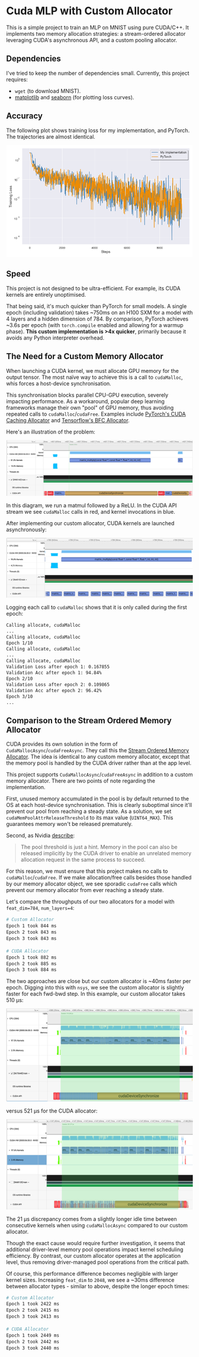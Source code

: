 # Cuda MLP with Custom Allocator

This is a simple project to train an MLP on MNIST using pure CUDA/C++. It implements two memory allocation strategies: a stream-ordered allocator leveraging CUDA's asynchronous API, and a custom pooling allocator.

## Dependencies

I've tried to keep the number of dependencies small. Currently, this project requires:

* `wget` (to download MNIST).
* [matplotlib](https://pypi.org/project/matplotlib/) and [seaborn](https://pypi.org/project/seaborn/) (for plotting loss curves).


## Accuracy

The following plot shows training loss for my implementation, and PyTorch. The trajectories are almost identical.

![](assets/comparison.png)

## Speed

This project is not designed to be ultra-efficient. For example, its CUDA kernels are entirely unoptimised.

That being said, it's much quicker than PyTorch for small models. A single epoch (including validation) takes ~750ms on an H100 SXM for a model with 4 layers and a hidden dimension of 784. By comparison, PyTorch achieves ~3.6s per epoch (with `torch.compile` enabled and allowing for a warmup phase). **This custom implementation is >4x quicker**, primarily because it avoids any Python interpreter overhead.

## The Need for a Custom Memory Allocator

When launching a CUDA kernel, we must allocate GPU memory for the output tensor. The most naïve way to achieve this is a call to `cudaMalloc`, whis forces a host-device synchronisation.

This synchronisation blocks parallel CPU-GPU execution, severely impacting performance. As a workaround, popular deep learning frameworks manage their own "pool" of GPU memory, thus avoiding repeated calls to `cudaMalloc`/`cudaFree`. Examples include [PyTorch's CUDA Caching Allocator](https://zdevito.github.io/2022/08/04/cuda-caching-allocator.html) and [Tensorflow's BFC Allocator](https://github.com/sourcecode369/tensorflow-1/blob/master/tensorflow/core/common_runtime/bfc_allocator.cc).

Here's an illustration of the problem:

![](assets/nsight_image.png)

In this diagram, we run a matmul followed by a ReLU. In the CUDA API stream we see `cudaMalloc` calls in red, and kernel invocations in blue.

After implementing our custom allocator, CUDA kernels are launched asynchronously:

![](assets/nsight_image2.png)

Logging each call to `cudaMalloc` shows that it is only called during the first epoch:

```
Calling allocate, cudaMalloc
...
Calling allocate, cudaMalloc
Epoch 1/10
Calling allocate, cudaMalloc
...
Calling allocate, cudaMalloc
Validation Loss after epoch 1: 0.167855
Validation Acc after epoch 1: 94.84%
Epoch 2/10
Validation Loss after epoch 2: 0.109865
Validation Acc after epoch 2: 96.42%
Epoch 3/10
...
```

## Comparison to the Stream Ordered Memory Allocator
CUDA provides its own solution in the form of `CudaMallocAsync`/`cudaFreeAsync`. They call this the [Stream Ordered Memory Allocator](https://developer.nvidia.com/blog/using-cuda-stream-ordered-memory-allocator-part-1/). The idea is identical to any custom memory allocator, except that the memory pool is handled by the CUDA driver rather than at the app level.

This project supports `CudaMallocAsync`/`cudaFreeAsync` in addition to a custom memory allocator. There are two points of note regarding the implementation.

First, unused memory accumulated in the pool is by default returned to the OS at each host-device synchronisation. This is clearly suboptimal since it'll prevent our pool from reaching a steady state. As a solution, we set `cudaMemPoolAttrReleaseThreshold` to its max value (`UINT64_MAX`). This guarantees memory won't be released prematurely.

Second, as Nvidia [describe](https://developer.nvidia.com/blog/using-cuda-stream-ordered-memory-allocator-part-1/#retaining_memory_in_the_pool):

> The pool threshold is just a hint. Memory in the pool can also be released implicitly by the CUDA driver to enable an unrelated memory allocation request in the same process to succeed.

For this reason, we must ensure that this project makes no calls to `cudaMalloc`/`cudaFree`. If we make allocation/free calls besides those handled by our memory allocator object, we see sporadic `cudaFree` calls which prevent our memory allocator from ever reaching a steady state.

Let's compare the throughputs of our two allocators for a model with `feat_dim=784`, `num_layers=4`:

```bash
# Custom Allocator
Epoch 1 took 844 ms
Epoch 2 took 843 ms
Epoch 3 took 843 ms

# CUDA Allocator
Epoch 1 took 882 ms
Epoch 2 took 885 ms
Epoch 3 took 884 ms
```

The two approaches are close but our custom allocator is ~40ms faster per epoch. Digging into this with `nsys`, we see the custom allocator is slightly faster for each fwd-bwd step. In this example, our custom allocator takes 510 μs:

![](assets/nsight_image3.png)

versus 521 μs for the CUDA allocator:

![](assets/nsight_image4.png)

The 21 μs discrepancy comes from a slightly longer idle time between consecutive kernels when using `cudaMallocAsync` compared to our custom allocator.

Though the exact cause would require further investigation, it seems that additional driver-level memory pool operations impact kernel scheduling efficiency. By contrast, our custom allocator operates at the application level, thus removing driver-managed pool operations from the critical path.

Of course, this performance difference becomes negligible with larger kernel sizes. Increasing `feat_dim` to `2048`, we see a ~30ms difference between allocator types - similar to above, despite the longer epoch times:

```bash
# Custom Allocator
Epoch 1 took 2422 ms
Epoch 2 took 2415 ms
Epoch 3 took 2413 ms

# CUDA Allocator
Epoch 1 took 2449 ms
Epoch 2 took 2442 ms
Epoch 3 took 2440 ms
```
